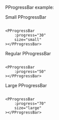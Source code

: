 PProgressBar example:

Small PProgressBar

```vue

<PProgressBar
    :progress="30"
    size="small"
></PProgressBar>
```
Regular PProgressBar

```vue

<PProgressBar
    :progress="50"
></PProgressBar>
```
Large PProgressBar

```vue

<PProgressBar
    :progress="70"
    size="large"
></PProgressBar>
```

